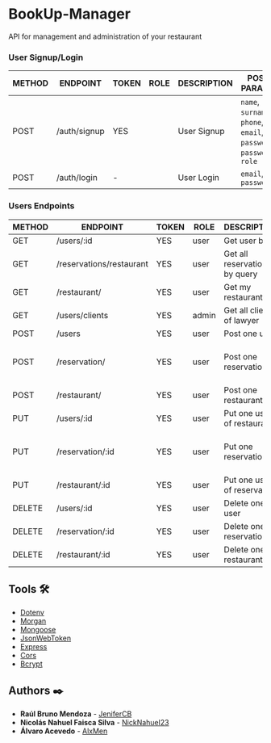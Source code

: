 # BookUp-Manager

API for management and administration of your restaurant

### User Signup/Login

METHOD | ENDPOINT         | TOKEN | ROLE | DESCRIPTION              | POST PARAMS                                                                                   | RETURNS
-------|------------------|-------|------|--------------------------|-----------------------------------------------------------------------------------------------|--------------------
POST   | /auth/signup     | YES   |      | User Signup              | `name`, `surname`, `phone`, `email`, `password`, `password`, `role` | `token`
POST   | /auth/login      | -     |      | User Login               | `email`, `password`                                             | `token`

### Users Endpoints

METHOD | ENDPOINT         | TOKEN | ROLE | DESCRIPTION              | POST PARAMS                                     | RETURNS
-------|------------------|-------|------|--------------------------|-------------------------------------------------|--------------------
GET    | /users/:id | YES | user | Get user by Id |  | `userById`
GET    | /reservations/restaurant | YES | user | Get all reservations by query |  | `[reservations Object]`
GET    | /restaurant/ | YES | user | Get my restaurant | | `[restaurant Object]` 
GET    | /users/clients | YES | admin | Get all clients of lawyer |  | `[clients Object]`
POST    | /users | YES | user | Post one user | `name`, `surname`, `email`, `password` | `new user`
POST    | /reservation/ | YES | user | Post one reservation | `date`, `shift`, `hour`,`restaurant_id`,`table_id`,`customer_name`, `customer_phone`,`customer_email`, `people`, `notes`, `confirmed` | `new reservation Object`
POST    | /restaurant/ | YES | user | Post one restaurant | `name`, `direction`, `has_breakfast`, `has_lunch`,`has_dinner`,`owner_id`,`num_tables` | `new restaurant`
PUT     | /users/:id | YES | user | Put one user of restaurant | `userId`, `email`, `password` | `modified Object`
PUT     | /reservation/:id | YES | user | Put one reservation | `date`, `shift`, `hour`,`restaurant_id`,`table_id`,`customer_name`, `customer_phone`,`customer_email`, `people`, `notes`, `confirmed` | `modified Object`
PUT     | /restaurant/:id | YES | user | Put one user of reservation | `name`, `direction`, `has_breakfast`, `has_lunch`,`has_dinner`,`owner_id`,`num_tables` | `modified Object`
DELETE  | /users/:id | YES | user | Delete one user | `userId` | `delete user`
DELETE  | /reservation/:id | YES | user | Delete one reservation | `restaurantId` | `delete reservation`
DELETE  | /restaurant/:id | YES | user | Delete one restaurant | `restaurantId` | `delete restaurant`

## Tools 🛠️

* [Dotenv](https://www.npmjs.com/package/dotenv)
* [Morgan](https://www.npmjs.com/package/morgan)
* [Mongoose](https://www.npmjs.com/package/mongoose)
* [JsonWebToken](https://www.npmjs.com/package/jwt)
* [Express](https://www.npmjs.com/package/express)
* [Cors](https://www.npmjs.com/package/cors)
* [Bcrypt](https://www.npmjs.com/package/bcrypt)

## Authors ✒️

* **Raúl Bruno Mendoza** - [JeniferCB](https://github.com/RaulBM94)
* **Nicolás Nahuel Faisca Silva** - [NickNahuel23](https://github.com/NickNahuel23)
* **Álvaro Acevedo** - [AlxMen](https://github.com/alvaroacevedo)
